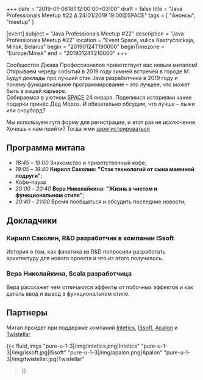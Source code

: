 +++
date = "2019-01-0618T12:00:00+03:00"
draft = false
title = "Java Professionals Meetup #22 ∆ 24/01/2019 19:00@SPACE"
tags = [
    "Анонсы", "meetup"
]

[event]
subject = "Java Professionals Meetup #22"
description = "Java Professionals Meetup #22"
location = "Event Space, vulica Kastryčnickaja, Minsk, Belarus"
begin = "20190124T190000"
beginTimezone = "Europe/Minsk"
end = "20190124T210000"
+++

Сообщество Джава Профессионалов приветствует вас новым митапом! Открываем череду событий в 2019 году зимней встречей в городе М.
Будут доклады про лучший стэк Java разработчика в 2019 году и почему функциональное программирование – это лучшее, что может быть в вашей карьере.  
Собираемся в уютном [SPACE](http://eventspace.by) 24 января. Поделимся историями какие подарки принёс Дед Мороз. И обязательно обсудим, что лучше – лыжи или сноуборд?

Мы используем гугл форму для регистрации, и этот раз не исключение. Хочешь к нам прийти? Тогда жми [зарегистрироваться](https://bit.ly/jprof_reg_22)

<!--more-->

## Программа митапа
* _18:45_ – _19:00_ Знакомство и приветственный кофе;
* _19:05_ – _19:40_ **Кирилл Саколин: "Стэк технологий от сына маминой подруги"**;
* Кофе-пауза
* _20:00_ – _20:40_ **Вера Николайкина: "Жизнь в чистом и функциональном стиле"**;
* _20:40_ – _21:00_ Время пообщаться и обсудить последние новости;

## Докладчики

### Кирилл Саколин, R&D разработчик в компании ISsoft

История о том, как фанатика из R&D попросили разработать архитектуру для нового проекта и что из этого получилось.

### Вера Николайкина, Scala разработчица 

Вера расскажет чем отличаются эффекты от побочных эффектов и как делать ввод и вывод в функциональном стиле.

## Партнеры

Митап пройдет при поддержке компаний [Intetics](http://intetics.com), [ISsoft](http://www.issoft.by), [Apalon](https://www.apalon.com/) и [Twistellar](http://twistellar.com/)

{{< fluid_imgs
  "pure-u-1-3|/img/intetics.png|Intetics"
  "pure-u-1-3|/img/issoft.jpg|ISsoft"
  "pure-u-1-3|/img/apalon.png|Apalon"
  "pure-u-1-3|/img/twistellar.jpg|Twistellar"
>}}
